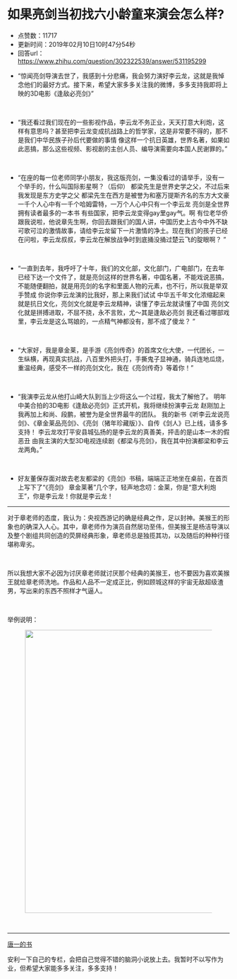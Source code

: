 # 如果亮剑当初找六小龄童来演会怎么样?
- 点赞数：11717
- 更新时间：2019年02月10日10时47分54秒
- 回答url：https://www.zhihu.com/question/302322539/answer/531195299
<body>
 <ul>
  <li data-pid="V8yEQiDt">“惊闻亮剑导演去世了，我感到十分悲痛，我会努力演好李云龙，这就是我悼念他们的最好方式。接下来，希望大家多多关注我的微博，多多支持我即将上映的3D电影《逢敌必亮剑》”</li>
 </ul>
 <p class="ztext-empty-paragraph"><br></p>
 <ul>
  <li data-pid="Q5bPoJ1e">“我还看过我们现在的一些影视作品，李云龙不务正业，天天打意大利炮，这样有意思吗？甚至把李云龙变成抗战路上的哲学家，这是非常要不得的，那不是我们中华民族子孙后代要做的事情 像这样一个抗日英雄，世界名著，如果如此恶搞，那么这些视频、影视剧的主创人员、编导演需要向本国人民谢罪的。”</li>
 </ul>
 <p class="ztext-empty-paragraph"><br></p>
 <ul>
  <li data-pid="YjSmFAqK">“在座的每一位老师同学小朋友，我这版亮剑，一集没看过的请举手，没有一个举手的，什么叫国际影星啊？（后仰） 都梁先生是世界史学之父，不过后来我发现是东方史学之父 都梁先生在西方是被誉为和塞万提斯齐名的东方大文豪 一千个人心中有一千个哈姆雷特，一万个人心中只有一个李云龙 亮剑是全世界拥有读者最多的一本书 有些国家，把李云龙变得gay里gay气。啊 有位老华侨跟我说啦，他说章先生啊，你回去跟我们的国人讲，中国历史上古今中外不缺可歌可泣的激情故事，请给李云龙留下一片激情的净土。现在我们的孩子已经在问啦，李云龙叔叔，李云龙在解放战争时到底捅没捅过楚云飞的腚眼啊？ ”</li>
 </ul>
 <p class="ztext-empty-paragraph"><br></p>
 <ul>
  <li data-pid="FZiOu9Iz">“一直到去年，我呼吁了十年，我们的文化部，文化部门，广电部门，在去年已经下达一个文件了，就是亮剑这样的世界名著，中国名著，不能戏说恶搞，不能随便翻拍，就是用亮剑的名字和里面人物的元素，也不行，所以我是举双手赞成 你说你李云龙演的比我好，那上来我们试试 中华五千年文化浓缩起来就是抗日文化，亮剑文化就是李云龙精神，读懂了李云龙就读懂了中国 亮剑文化就是拼搏进取，不屈不挠，永不言败，尤～其是逢敌必亮剑 我还看过哪部戏里，李云龙是这么骂娘的，一点精气神都没有，那不成了傻龙？ ”</li>
 </ul>
 <p class="ztext-empty-paragraph"><br></p>
 <ul>
  <li data-pid="tqnaoM35">“大家好，我是章金莱，是手游《亮剑传奇》的首席文化大使，一代团长，一生纵横，再现真实抗战，八百里外把头打，手撕鬼子显神通，骑兵连地瓜烧，重温经典，感受不一样的亮剑文化，我在《亮剑传奇》等着你！”</li>
 </ul>
 <p class="ztext-empty-paragraph"><br></p>
 <ul>
  <li data-pid="3pK6LTuI">“我演李云龙从他打山崎大队到当上少将这么一个过程，我太了解他了。 明年中美合拍的3D电影《逢敌必亮剑》正式开机，我将继续扮演李云龙 赵刚加上我再加上和尚、段鹏，被誉为是全世界最牛的团队。 我的新书《听李云龙说亮剑》、《章金莱品亮剑》、《亮剑（猪年珍藏版）》、自传《剑人》已上线，请多多支持！ 李云龙攻打平安县城弘扬的是李云龙的真善美，抨击的是山本一木的假恶丑 由我主演的大型3D电视连续剧《都梁与亮剑》，我在其中扮演都梁和李云龙两角。”</li>
 </ul>
 <p class="ztext-empty-paragraph"><br></p>
 <ul>
  <li data-pid="9_-FjcpD">好友董保存面对故去老友都梁的《亮剑》书稿，端端正正地坐在桌前，在首页上写下了“《亮剑》 章金莱著”几个字，轻声地念叨：金莱，你是“意大利炮王”，你是李云龙！你就是李云龙！</li>
 </ul>
 <hr>
 <p data-pid="Iz6TA74Q">对于章老师的态度，我认为：央视西游记的确是经典之作，足以封神。美猴王的形象也的确深入人心。其中，章老师作为演员自然居功至伟，但美猴王是杨洁导演以及整个剧组共同创造的荧屏经典形象，章老师总是独揽其功，以及随后的种种行径堪称卑劣。</p>
 <p class="ztext-empty-paragraph"><br></p>
 <p data-pid="MrSZm4bI">所以我想大家不必因为讨厌章老师就讨厌那个经典的美猴王，也不要因为喜欢美猴王就给章老师洗地。作品和人品不一定成正比，例如顾城这样的宇宙无敌超级渣男，写出来的东西不照样才气逼人。</p>
 <p class="ztext-empty-paragraph"><br></p>
 <p data-pid="iJ3Ot5k5">举例说明：</p>
 <figure data-size="normal">
  <img src="https://picx.zhimg.com/50/v2-0055e84f81432ffae2ee6d94b716f58a_720w.jpg?source=1940ef5c" data-rawwidth="640" data-rawheight="652" data-size="normal" data-caption="" data-original-token="v2-556a5f754efb443fe4a027b2e46ea51e" data-default-watermark-src="https://pic1.zhimg.com/50/v2-12b2713ba935bc0ef5dc7e1407703376_720w.jpg?source=1940ef5c" class="origin_image zh-lightbox-thumb" width="640" data-original="https://pica.zhimg.com/v2-0055e84f81432ffae2ee6d94b716f58a_r.jpg?source=1940ef5c">
 </figure>
 <p class="ztext-empty-paragraph"><br></p>
 <hr><a data-draft-node="block" data-draft-type="link-card" href="https://zhuanlan.zhihu.com/c_1048224409537646592" data-image="https://pic4.zhimg.com/4b70deef7_ipico.jpg" data-image-width="200" data-image-height="200" class="internal">唐一的书</a>
 <p data-pid="ZdFKYihq">安利一下自己的专栏，会把自己觉得不错的脑洞小说放上去。我暂时不以写作为业，但希望大家能多多关注，多多支持！</p>
</body>